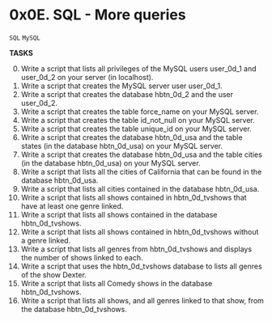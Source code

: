 # 0x0E. SQL - More queries

```SQL```
```MySQL```

**TASKS**

0. Write a script that lists all privileges of the MySQL users user_0d_1 and user_0d_2 on your server (in localhost).
1. Write a script that creates the MySQL server user user_0d_1.
2. Write a script that creates the database hbtn_0d_2 and the user user_0d_2.
3. Write a script that creates the table force_name on your MySQL server.
4. Write a script that creates the table id_not_null on your MySQL server.
5. Write a script that creates the table unique_id on your MySQL server.
6. Write a script that creates the database hbtn_0d_usa and the table states (in the database hbtn_0d_usa) on your MySQL server.
7. Write a script that creates the database hbtn_0d_usa and the table cities (in the database hbtn_0d_usa) on your MySQL server.
8. Write a script that lists all the cities of California that can be found in the database hbtn_0d_usa.
9. Write a script that lists all cities contained in the database hbtn_0d_usa.
10. Write a script that lists all shows contained in hbtn_0d_tvshows that have at least one genre linked.
11. Write a script that lists all shows contained in the database hbtn_0d_tvshows.
12. Write a script that lists all shows contained in hbtn_0d_tvshows without a genre linked.
13. Write a script that lists all genres from hbtn_0d_tvshows and displays the number of shows linked to each.
14. Write a script that uses the hbtn_0d_tvshows database to lists all genres of the show Dexter.
15. Write a script that lists all Comedy shows in the database hbtn_0d_tvshows.
16. Write a script that lists all shows, and all genres linked to that show, from the database hbtn_0d_tvshows.
